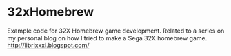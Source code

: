 32xHomebrew
===========

Example code for 32X Homebrew game development. Related to a series on my personal blog on how I tried to make a Sega 32X homebrew game. 
http://librixxxi.blogspot.com/
